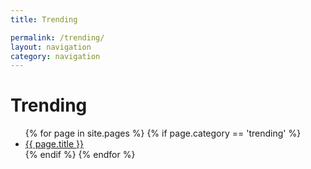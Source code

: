 ```yaml
---
title: Trending

permalink: /trending/
layout: navigation
category: navigation
---
```

# Trending
<ul class ="flex-container">
{% for page in site.pages %} 
    {% if page.category == 'trending' %}
      <li class ="flex-item">
        <a class="page-link" href="{{ page.url | prepend: site.baseurl }}">{{ page.title }}
        </a>
    </li>
    {% endif %} 
{% endfor %}
</ul>